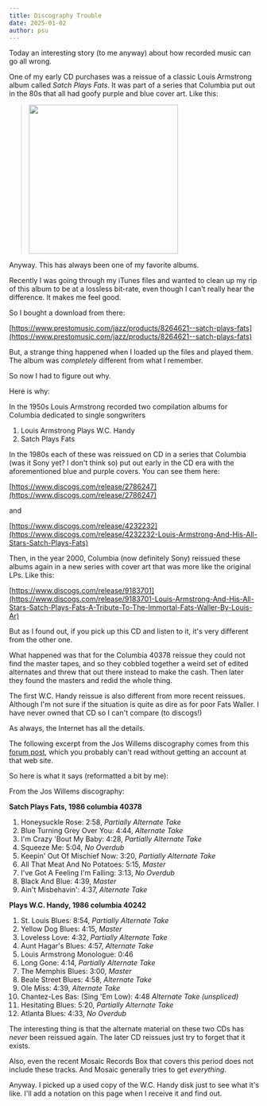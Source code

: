 ```yaml
---
title: Discography Trouble
date: 2025-01-02
author: psu
---
```

Today an interesting story (to me anyway) about how recorded music can go all wrong.

One of my early CD purchases was a reissue of a classic Louis Armstrong album called
_Satch Plays Fats_. It was part of a series that Columbia put out in the 80s that all had
goofy purple and blue cover art. Like this:

> <image src=../images/../images/R-3527030-1518669386-9943.jpg height=300></img>

Anyway. This has always been one of my favorite albums.

Recently I was going through my iTunes files and wanted to clean up my rip of this album
to be at a lossless bit-rate, even though I can't really hear the difference. It makes me
feel good.

So I bought a download from there:

[https://www.prestomusic.com/jazz/products/8264621--satch-plays-fats](https://www.prestomusic.com/jazz/products/8264621--satch-plays-fats)

But, a strange thing happened when I loaded up the files and played them. The album was
_completely_ different from what I remember.

So now I had to figure out why.

Here is why:

In the 1950s Louis Armstrong recorded two compilation albums for Columbia dedicated to single songwriters

1. Louis Armstrong Plays W.C. Handy
2. Satch Plays Fats

In the 1980s each of these was reissued on CD in a series that Columbia (was it Sony yet? I
don't think so) put out early in the CD era with the aforementioned blue and purple
covers. You can see them here:

[https://www.discogs.com/release/2786247](https://www.discogs.com/release/2786247)

and

[https://www.discogs.com/release/4232232](https://www.discogs.com/release/4232232-Louis-Armstrong-And-His-All-Stars-Satch-Plays-Fats)

Then, in the year 2000, Columbia (now definitely Sony) reissued these albums again in a new
series with cover art that was more like the original LPs. Like this:

[https://www.discogs.com/release/9183701](https://www.discogs.com/release/9183701-Louis-Armstrong-And-His-All-Stars-Satch-Plays-Fats-A-Tribute-To-The-Immortal-Fats-Waller-By-Louis-Ar)

But as I found out, if you pick up this CD and listen to it, it's very different from the
other one.

What happened was that for the Columbia 40378 reissue they could not find the master tapes,
and so they cobbled together a weird set of edited alternates and threw that out there
instead to make the cash. Then later they found the masters and redid the whole thing.

The first W.C. Handy reissue is also different from more recent reissues. Although I'm not
sure if the situation is quite as dire as for poor Fats Waller. I have never owned that CD
so I can't compare (to discogs!)

As always, the Internet has all the details.

The following excerpt from the Jos Willems discography comes from this [forum
post](https://www.organissimo.org/forum/topic/79781-satch-plays-fats-alternates/), which
you probably can't read without getting an account at that web site.

So here is what it says (reformatted a bit by me):

From the Jos Willems discography:

**Satch Plays Fats, 1986 columbia 40378**

1.    Honeysuckle Rose: 2:58,  _Partially Alternate Take_
2.    Blue Turning Grey Over You: 4:44, _Alternate Take_
3.    I'm Crazy 'Bout My Baby: 4:28,  _Partially Alternate Take_
4.    Squeeze Me: 5:04, _No Overdub_
5.    Keepin' Out Of Mischief Now: 3:20,  _Partially Alternate Take_
6.    All That Meat And No Potatoes: 5:15, _Master_
7.    I've Got A Feeling I'm Falling: 3:13, _No Overdub_
8.    Black And Blue: 4:39, _Master_
9.    Ain't Misbehavin': 4:37,  _Alternate Take_

**Plays W.C. Handy, 1986 columbia 40242**

1.    St. Louis Blues:    8:54,  _Partially Alternate Take_
2.    Yellow Dog Blues:   4:15, _Master_
3.    Loveless Love:    4:32,  _Partially Alternate Take_
4.    Aunt Hagar's Blues:    4:57,  _Alternate Take_
5.    Louis Armstrong Monologue: 0:46
6.    Long Gone:   4:14,  _Partially Alternate Take_
7.    The Memphis Blues: 3:00, _Master_
8.    Beale Street Blues:   4:58,  _Alternate Take_
9.    Ole Miss:    4:39,  _Alternate Take_
10.   Chantez-Les Bas: (Sing 'Em Low):   4:48  _Alternate Take (unspliced)_
11.   Hesitating Blues:    5:20,  _Partially Alternate Take_
12.   Atlanta Blues:    4:33, _No Overdub_

The interesting thing is that the alternate material on these two CDs has _never_ been
reissued again. The later CD reissues just try to forget that it exists.

Also, even the recent Mosaic Records Box that covers this period does not include these
tracks. And Mosaic generally tries to get _everything_.

Anyway. I picked up a used copy of the W.C. Handy disk just to see what it's like. I'll
add a notation on this page when I receive it and find out.
